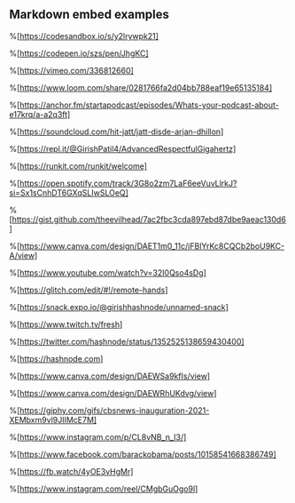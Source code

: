 ## Markdown embed examples

%[https://codesandbox.io/s/y2lrywpk21]

%[https://codepen.io/szs/pen/JhgKC]

%[https://vimeo.com/336812660]

%[https://www.loom.com/share/0281766fa2d04bb788eaf19e65135184]

%[https://anchor.fm/startapodcast/episodes/Whats-your-podcast-about-e17krq/a-a2q3ft]

%[https://soundcloud.com/hit-jatt/jatt-disde-arjan-dhillon]

%[https://repl.it/@GirishPatil4/AdvancedRespectfulGigahertz]

%[https://runkit.com/runkit/welcome]

%[https://open.spotify.com/track/3G8o2zm7LaF6eeVuvLlrkJ?si=Sx1sCnhDT6GXqSLIwSLOeQ]

%[https://gist.github.com/theevilhead/7ac2fbc3cda897ebd87dbe9aeac130d6]

%[https://www.canva.com/design/DAET1m0_11c/jFBlYrKc8CQCb2boU9KC-A/view]

%[https://www.youtube.com/watch?v=32I0Qso4sDg]

%[https://glitch.com/edit/#!/remote-hands]

%[https://snack.expo.io/@girishhashnode/unnamed-snack]

%[https://www.twitch.tv/fresh]

%[https://twitter.com/hashnode/status/1352525138659430400]

%[https://hashnode.com]

%[https://www.canva.com/design/DAEWSa9kfIs/view]

%[https://www.canva.com/design/DAEWRhUKdvg/view]

%[https://giphy.com/gifs/cbsnews-inauguration-2021-XEMbxm9vl9JIIMcE7M]

%[https://www.instagram.com/p/CL8vNB_n_I3/]

%[https://www.facebook.com/barackobama/posts/10158541668386749]

%[https://fb.watch/4yOE3vHgMr]

%[https://www.instagram.com/reel/CMgbGuOgo9l]